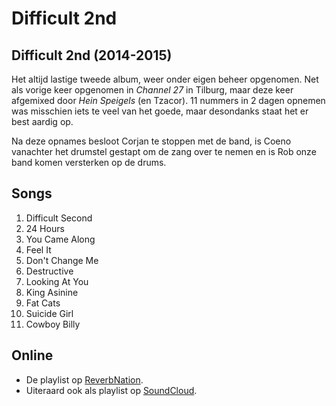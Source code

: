 # Difficult 2nd

## Difficult 2nd (2014-2015)

Het altijd lastige tweede album, weer onder eigen beheer opgenomen.
Net als vorige keer opgenomen in _Channel 27_ in Tilburg, maar deze keer afgemixed door _Hein Speigels_ (en Tzacor).
11 nummers in 2 dagen opnemen was misschien iets te veel van het goede, maar desondanks staat het er best aardig op.

Na deze opnames besloot Corjan te stoppen met de band, is Coeno vanachter het drumstel gestapt om de zang over te nemen en is Rob onze band komen versterken op de drums.

## Songs

1. Difficult Second
2. 24 Hours
3. You Came Along
4. Feel It
5. Don't Change Me
6. Destructive
7. Looking At You
8. King Asinine
9. Fat Cats
10. Suicide Girl
11. Cowboy Billy

## Online

* De playlist op [ReverbNation](http://www.reverbnation.com/playlist/view_playlist/3542069?page_object=artist_795369).
* Uiteraard ook als playlist op [SoundCloud](https://soundcloud.com/bunch-of-bunk/sets/difficult-2nd).
